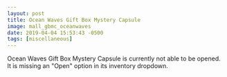 ```yaml
---
layout: post
title: Ocean Waves Gift Box Mystery Capsule
image: mall_gbmc_oceanwaves
date: 2019-04-04 15:53:43 -0500
tags: [miscellaneous]
---
```


Ocean Waves Gift Box Mystery Capsule is currently not able to be opened. It is missing an "Open" option in its inventory dropdown.
